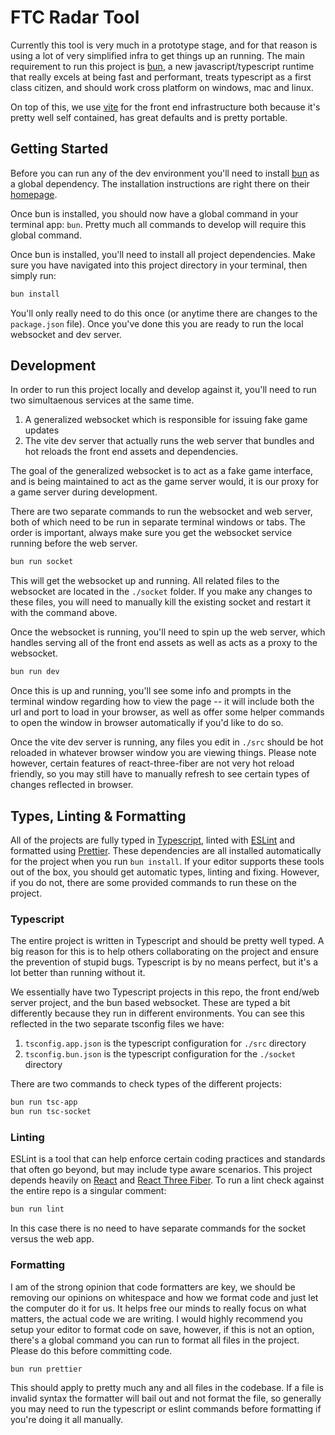 # FTC Radar Tool

Currently this tool is very much in a prototype stage, and for that reason is
using a lot of very simplified infra to get things up an running. The main
requirement to run this project is [bun](https://bun.sh/), a new
javascript/typescript runtime that really excels at being fast and performant,
treats typescript as a first class citizen, and should work cross platform on
windows, mac and linux.

On top of this, we use [vite](https://vite.dev/) for the front end
infrastructure both because it's pretty well self contained, has great defaults
and is pretty portable.

## Getting Started

Before you can run any of the dev environment you'll need to install
[bun](https://bun.sh) as a global dependency. The installation instructions are
right there on their [homepage](https://bun.sh).

Once bun is installed, you should now have a global command in your terminal
app: `bun`. Pretty much all commands to develop will require this global
command.

Once bun is installed, you'll need to install all project dependencies. Make
sure you have navigated into this project directory in your terminal, then
simply run:

```sh
bun install
```

You'll only really need to do this once (or anytime there are changes to the
`package.json` file). Once you've done this you are ready to run the local
websocket and dev server.

## Development

In order to run this project locally and develop against it, you'll need to run
two simultaenous services at the same time.

1. A generalized websocket which is responsible for issuing fake game updates
2. The vite dev server that actually runs the web server that bundles and hot
   reloads the front end assets and dependencies.

The goal of the generalized websocket is to act as a fake game interface, and
is being maintained to act as the game server would, it is our proxy for a game
server during development.

There are two separate commands to run the websocket and web server, both of
which need to be run in separate terminal windows or tabs. The order is
important, always make sure you get the websocket service running before the
web server.

```sh
bun run socket
```

This will get the websocket up and running. All related files to the websocket
are located in the `./socket` folder. If you make any changes to these files,
you will need to manually kill the existing socket and restart it with the
command above.

Once the websocket is running, you'll need to spin up the web server, which
handles serving all of the front end assets as well as acts as a proxy to the
websocket.

```sh
bun run dev
```

Once this is up and running, you'll see some info and prompts in the terminal
window regarding how to view the page -- it will include both the url and port
to load in your browser, as well as offer some helper commands to open the
window in browser automatically if you'd like to do so.

Once the vite dev server is running, any files you edit in `./src` should be
hot reloaded in whatever browser window you are viewing things. Please note
however, certain features of react-three-fiber are not very hot reload
friendly, so you may still have to manually refresh to see certain types of
changes reflected in browser.

## Types, Linting &amp; Formatting

All of the projects are fully typed in
[Typescript](https://www.typescriptlang.org/), linted with
[ESLint](https://eslint.org/) and formatted using
[Prettier](https://prettier.io/). These dependencies are all installed
automatically for the project when you run `bun install`. If your editor
supports these tools out of the box, you should get automatic types, linting
and fixing. However, if you do not, there are some provided commands to run
these on the project.

### Typescript

The entire project is written in Typescript and should be pretty well typed. A
big reason for this is to help others collaborating on the project and ensure
the prevention of stupid bugs. Typescript is by no means perfect, but it's a
lot better than running without it.

We essentially have two Typescript projects in this repo, the front end/web
server project, and the bun based websocket. These are typed a bit differently
because they run in different environments. You can see this reflected in the
two separate tsconfig files we have:

1. `tsconfig.app.json` is the typescript configuration for `./src` directory
2. `tsconfig.bun.json` is the typescript configuration for the `./socket`
   directory

There are two commands to check types of the different projects:

```sh
bun run tsc-app
bun run tsc-socket
```

### Linting

ESLint is a tool that can help enforce certain coding practices and standards
that often go beyond, but may include type aware scenarios. This project
depends heavily on [React](https://react.dev/) and [React Three
Fiber](https://github.com/pmndrs/react-three-fiber). To run a lint check
against the entire repo is a singular comment:

```sh
bun run lint
```

In this case there is no need to have separate commands for the socket versus
the web app.

### Formatting

I am of the strong opinion that code formatters are key, we should be removing
our opinions on whitespace and how we format code and just let the computer do
it for us. It helps free our minds to really focus on what matters, the actual
code we are writing. I would highly recommend you setup your editor to format
code on save, however, if this is not an option, there's a global command you
can run to format all files in the project. Please do this before committing
code.

```sh
bun run prettier
```

This should apply to pretty much any and all files in the codebase. If a file
is invalid syntax the formatter will bail out and not format the file, so
generally you may need to run the typescript or eslint commands before
formatting if you're doing it all manually.
